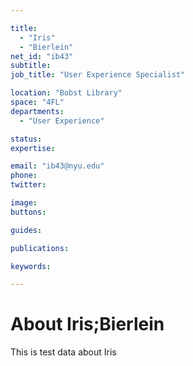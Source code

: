 ```yaml
---

title:
  - "Iris"
  - "Bierlein"
net_id: "ib43"
subtitle: 
job_title: "User Experience Specialist"

location: "Bobst Library"
space: "4FL"
departments:
  - "User Experience"

status: 
expertise:

email: "ib43@nyu.edu"
phone: 
twitter: 

image: 
buttons:

guides:

publications:

keywords:

---
```


# About Iris;Bierlein

This is test data about Iris
